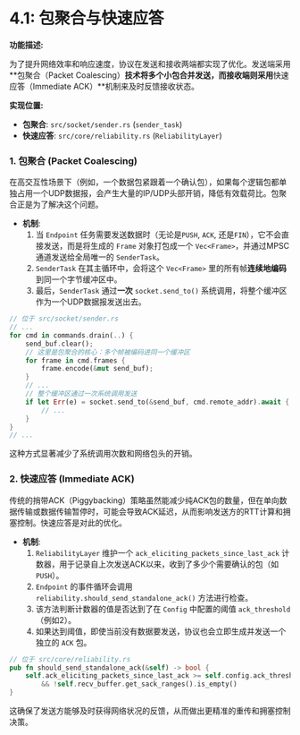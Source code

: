 # 4.1: 包聚合与快速应答

**功能描述:**

为了提升网络效率和响应速度，协议在发送和接收两端都实现了优化。发送端采用**包聚合（Packet Coalescing）**技术将多个小包合并发送，而接收端则采用**快速应答（Immediate ACK）**机制来及时反馈接收状态。

**实现位置:**

- **包聚合**: `src/socket/sender.rs` (`sender_task`)
- **快速应答**: `src/core/reliability.rs` (`ReliabilityLayer`)

### 1. 包聚合 (Packet Coalescing)

在高交互性场景下（例如，一个数据包紧跟着一个确认包），如果每个逻辑包都单独占用一个UDP数据报，会产生大量的IP/UDP头部开销，降低有效载荷比。包聚合正是为了解决这个问题。

- **机制**:
    1.  当 `Endpoint` 任务需要发送数据时（无论是`PUSH`, `ACK`, 还是`FIN`），它不会直接发送，而是将生成的 `Frame` 对象打包成一个 `Vec<Frame>`，并通过MPSC通道发送给全局唯一的 `SenderTask`。
    2.  `SenderTask` 在其主循环中，会将这个 `Vec<Frame>` 里的所有帧**连续地编码**到同一个字节缓冲区中。
    3.  最后，`SenderTask` 通过**一次** `socket.send_to()` 系统调用，将整个缓冲区作为一个UDP数据报发送出去。

```rust
// 位于 src/socket/sender.rs
// ...
for cmd in commands.drain(..) {
    send_buf.clear();
    // 这里是包聚合的核心：多个帧被编码进同一个缓冲区
    for frame in cmd.frames {
        frame.encode(&mut send_buf);
    }
    // ...
    // 整个缓冲区通过一次系统调用发送
    if let Err(e) = socket.send_to(&send_buf, cmd.remote_addr).await {
        // ...
    }
}
// ...
```
这种方式显著减少了系统调用次数和网络包头的开销。

### 2. 快速应答 (Immediate ACK)

传统的捎带ACK（Piggybacking）策略虽然能减少纯ACK包的数量，但在单向数据传输或数据传输暂停时，可能会导致ACK延迟，从而影响发送方的RTT计算和拥塞控制。快速应答是对此的优化。

- **机制**:
    1.  `ReliabilityLayer` 维护一个 `ack_eliciting_packets_since_last_ack` 计数器，用于记录自上次发送ACK以来，收到了多少个需要确认的包（如 `PUSH`）。
    2.  `Endpoint` 的事件循环会调用 `reliability.should_send_standalone_ack()` 方法进行检查。
    3.  该方法判断计数器的值是否达到了在 `Config` 中配置的阈值 `ack_threshold`（例如2）。
    4.  如果达到阈值，即使当前没有数据要发送，协议也会立即生成并发送一个独立的 `ACK` 包。

```rust
// 位于 src/core/reliability.rs
pub fn should_send_standalone_ack(&self) -> bool {
    self.ack_eliciting_packets_since_last_ack >= self.config.ack_threshold
        && !self.recv_buffer.get_sack_ranges().is_empty()
}
```
这确保了发送方能够及时获得网络状况的反馈，从而做出更精准的重传和拥塞控制决策。 